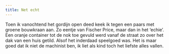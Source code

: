 ```yaml
---
title: Net echt
---
```

Toen ik vanochtend het gordijn open deed keek ik tegen een paars met groene bouwkraan aan. Zo eentje van Fischer Price, maar dan in het ‘echie’. Een oranje container tot de nok toe gevuld werd vanaf de straat zo over het dak van een huis getild. Alsof het inderdaad speelgoed was. Het is maar goed dat ik niet de machinist ben, ik liet als kind toch het liefste alles vallen.
